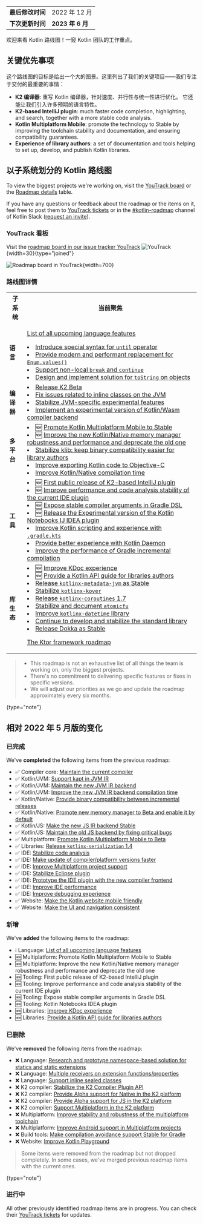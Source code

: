 [//]: # (title: Kotlin 路线图)

<table>
    <tr>
        <td><strong>最后修改时间</strong></td>
        <td>2022 年 12 月</td>
    </tr>
    <tr>
        <td><strong>下次更新时间</strong></td>
        <td><strong>2023 年 6 月</strong></td>
    </tr>
</table>

欢迎来看 Kotlin 路线图！一窥 Kotlin 团队的工作重点。

## 关键优先事项

这个路线图的目标是给出一个大的图景。这里列出了我们的关键项目——我们专注于交付的最重要的事情：

* **K2 编译器**: 重写 Kotlin 编译器，针对速度、并行性与统一性进行优化。 它还能让我们引入许多预期的语言特性。
* **K2-based IntelliJ plugin**: much faster code completion, highlighting, and search, together with a more stable code analysis.
* **Kotlin Multiplatform Mobile**: promote the technology to Stable by improving the toolchain stability and documentation, and ensuring compatibility guarantees.
* **Experience of library authors**: a set of documentation and tools helping to set up, develop, and publish Kotlin libraries.

## 以子系统划分的 Kotlin 路线图

To view the biggest projects we're working on, visit the [YouTrack board](https://youtrack.jetbrains.com/agiles/153-1251/current) or the [Roadmap details](#路线图详情) table.

If you have any questions or feedback about the roadmap or the items on it, feel free to post them to [YouTrack tickets](https://youtrack.jetbrains.com/issues?q=project:%20KT,%20KTIJ%20tag:%20%7BRoadmap%20Item%7D%20%23Unresolved%20) or in the [#kotlin-roadmap](https://kotlinlang.slack.com/archives/C01AAJSG3V4) channel of Kotlin Slack ([request an invite](https://surveys.jetbrains.com/s3/kotlin-slack-sign-up)).

### YouTrack 看板

Visit the [roadmap board in our issue tracker YouTrack](https://youtrack.jetbrains.com/agiles/153-1251/current) ![YouTrack](youtrack-logo.png){width=30}{type="joined"}

![Roadmap board in YouTrack](roadmap-board.png){width=700}

### 路线图详情

<table>
    <tr>
        <th>子系统</th>
        <th>当前聚焦</th>
    </tr>
    <tr>
        <td><strong>语言</strong></td>
        <td>
            <p><tip><a href="https://youtrack.jetbrains.com/issue/KT-54620" target="_blank">List of all upcoming language features</a></tip></p>
            <list>
                <li><a href="https://youtrack.jetbrains.com/issue/KT-15613" target="_blank">Introduce special syntax for <code>until</code> operator</a></li>
                <li><a href="https://youtrack.jetbrains.com/issue/KT-48872" target="_blank">Provide modern and performant replacement for <code>Enum.values()</code></a></li>
                <li><a href="https://youtrack.jetbrains.com/issue/KT-1436" target="_blank">Support non-local <code>break</code> and <code>continue</code></a></li>
                <li><a href="https://youtrack.jetbrains.com/issue/KT-4107" target="_blank">Design and implement solution for <code>toString</code> on objects</a></li>
            </list>
        </td>
    </tr>
    <tr>
        <td><strong>编译器</strong></td>
        <td>
            <list>
                <li><a href="https://youtrack.jetbrains.com/issue/KT-52604" target="_blank">Release K2 Beta</a></li>
                <li><a href="https://youtrack.jetbrains.com/issue/KT-49514" target="_blank">Fix issues related to inline classes on the JVM</a></li>
                <li><a href="https://youtrack.jetbrains.com/issue/KT-46770" target="_blank">Stabilize JVM-specific experimental features</a></li>
                <li><a href="https://youtrack.jetbrains.com/issue/KT-46773" target="_blank">Implement an experimental version of Kotlin/Wasm compiler backend</a></li>
            </list>
        </td>
    </tr>
    <tr>
        <td><strong>多平台</strong></td>
        <td>
            <list>
                <li>🆕 <a href="https://youtrack.jetbrains.com/issue/KT-55513">Promote Kotlin Multiplatform Mobile to Stable</a></li> 
                <li>🆕 <a href="https://youtrack.jetbrains.com/issue/KT-55512">Improve the new Kotlin/Native memory manager robustness and performance and deprecate the old one</a></li>
                <li><a href="https://youtrack.jetbrains.com/issue/KT-52600" target="_blank">Stabilize klib: keep binary compatibility easier for library authors</a></li>
                <li><a href="https://youtrack.jetbrains.com/issue/KT-42297" target="_blank">Improve exporting Kotlin code to Objective-C</a></li>
                <li><a href="https://youtrack.jetbrains.com/issue/KT-42294" target="_blank">Improve Kotlin/Native compilation time</a></li>
            </list>
         </td>
    </tr>
    <tr>
        <td><strong>工具</strong></td>
        <td>
            <list>
                <li>🆕 <a href="https://youtrack.jetbrains.com/issue/KTIJ-23988">First public release of K2-based IntelliJ plugin</a></li>
                <li>🆕 <a href="https://youtrack.jetbrains.com/issue/KTIJ-23989">Improve performance and code analysis stability of the current IDE plugin</a></li>
                <li>🆕 <a href="https://youtrack.jetbrains.com/issue/KT-55515">Expose stable compiler arguments in Gradle DSL</a></li>
                <li>🆕 <a href="https://youtrack.jetbrains.com/issue/KTIJ-23990">Release the Experimental version of the Kotlin Notebooks IJ IDEA plugin</a></li>
                <li><a href="https://youtrack.jetbrains.com/issue/KT-49511" target="_blank">Improve Kotlin scripting and experience with <code>.gradle.kts</code></a></li>
                <li><a href="https://youtrack.jetbrains.com/issue/KT-49532" target="_blank">Provide better experience with Kotlin Daemon</a></li>
                <li><a href="https://youtrack.jetbrains.com/issue/KT-42309" target="_blank">Improve the performance of Gradle incremental compilation</a></li>
            </list>
         </td>
    </tr>
    <tr>
        <td><strong>库生态</strong></td>
        <td>
            <list>
                <li>🆕 <a href="https://youtrack.jetbrains.com/issue/KT-55073" target="_blank">Improve KDoc experience</a></li>
                <li>🆕 <a href="https://youtrack.jetbrains.com/issue/KT-55077" target="_blank">Provide a Kotlin API guide for libraries authors</a></li>
                <li><a href="https://youtrack.jetbrains.com/issue/KT-48011" target="_blank">Release <code>kotlinx-metadata-jvm</code> as Stable</a></li>
                <li><a href="https://youtrack.jetbrains.com/issue/KT-49527" target="_blank">Stabilize <code>kotlinx-kover</code></a></li>
                <li><a href="https://youtrack.jetbrains.com/issue/KT-49529" target="_blank">Release <code>kotlinx-coroutines</code> 1.7</a></li>
                <li><a href="https://youtrack.jetbrains.com/issue/KT-46786" target="_blank">Stabilize and document <code>atomicfu</code></a></li>
                <li><a href="https://youtrack.jetbrains.com/issue/KT-42315" target="_blank">Improve <code>kotlinx-datetime</code> library</a></li>
                <li><a href="https://youtrack.jetbrains.com/issue/KT-52601" target="_blank">Continue to develop and stabilize the standard library</a></li>
                <li><a href="https://youtrack.jetbrains.com/issue/KT-48998" target="_blank">Release Dokka as Stable</a></li>
            </list>
            <p><tip><a href="https://blog.jetbrains.com/ktor/2022/12/16/ktor-2023-roadmap/" target="_blank">The Ktor framework roadmap</a></tip></p>
         </td>
    </tr>
</table>

> * This roadmap is not an exhaustive list of all things the team is working on, only the biggest projects.
> * There's no commitment to delivering specific features or fixes in specific versions.
> * We will adjust our priorities as we go and update the roadmap approximately every six months.
> 
{type="note"}

## 相对 2022 年 5 月版的变化

### 已完成

We've **completed** the following items from the previous roadmap:

* ✅ Compiler core: [Maintain the current compiler](https://youtrack.jetbrains.com/issue/KT-42286)
* ✅ Kotlin/JVM: [Support kapt in JVM IR](https://youtrack.jetbrains.com/issue/KT-49682)
* ✅ Kotlin/JVM: [Maintain the new JVM IR backend](https://youtrack.jetbrains.com/issue/KT-46767)
* ✅ Kotlin/JVM: [Improve the new JVM IR backend compilation time](https://youtrack.jetbrains.com/issue/KT-46768)
* ✅ Kotlin/Native: [Provide binary compatibility between incremental releases](https://youtrack.jetbrains.com/issue/KT-42293)
* ✅ Kotlin/Native: [Promote new memory manager to Beta and enable it by default](https://youtrack.jetbrains.com/issue/KT-52595)
* ✅ Kotlin/JS: [Make the new JS IR backend Stable](https://youtrack.jetbrains.com/issue/KT-42289)
* ✅ Kotlin/JS: [Maintain the old JS backend by fixing critical bugs](https://youtrack.jetbrains.com/issue/KT-42291)
* ✅ Multiplatform: [Promote Kotlin Multiplatform Mobile to Beta](https://youtrack.jetbrains.com/issue/KT-52596)
* ✅ Libraries: [Release `kotlinx-serialization` 1.4](https://youtrack.jetbrains.com/issue/KT-49528)
* ✅ IDE: [Stabilize code analysis](https://youtrack.jetbrains.com/issue/KTIJ-21906)
* ✅ IDE: [Make update of compiler/platform versions faster](https://youtrack.jetbrains.com/issue/KTIJ-20044)
* ✅ IDE: [Improve Multiplatform project support](https://youtrack.jetbrains.com/issue/KTIJ-20045)
* ✅ IDE: [Stabilize Eclipse plugin](https://youtrack.jetbrains.com/issue/KTIJ-20046)
* ✅ IDE: [Prototype the IDE plugin with the new compiler frontend](https://youtrack.jetbrains.com/issue/KTIJ-18195)
* ✅ IDE: [Improve IDE performance](https://youtrack.jetbrains.com/issue/KTIJ-18174)
* ✅ IDE: [Improve debugging experience](https://youtrack.jetbrains.com/issue/KTIJ-18572)
* ✅ Website: [Make the Kotlin website mobile friendly](https://youtrack.jetbrains.com/issue/KT-44339)
* ✅ Website: [Make the UI and navigation consistent](https://youtrack.jetbrains.com/issue/KT-46791)

### 新增

We've **added** the following items to the roadmap:

* ℹ️ Language: [List of all upcoming language features](https://youtrack.jetbrains.com/issue/KT-54620)
* 🆕 Multiplatform: Promote Kotlin Multiplatform Mobile to Stable
* 🆕 Multiplatform: Improve the new Kotlin/Native memory manager robustness and performance and deprecate the old one
* 🆕 Tooling: First public release of K2-based IntelliJ plugin
* 🆕 Tooling: Improve performance and code analysis stability of the current IDE plugin
* 🆕 Tooling: Expose stable compiler arguments in Gradle DSL
* 🆕 Tooling: Kotlin Notebooks IDEA plugin
* 🆕 Libraries: [Improve KDoc experience](https://youtrack.jetbrains.com/issue/KT-55073)
* 🆕 Libraries: [Provide a Kotlin API guide for libraries authors](https://youtrack.jetbrains.com/issue/KT-55077)

### 已删除

We've **removed** the following items from the roadmap:

* ❌ Language: [Research and prototype namespace-based solution for statics and static extensions](https://youtrack.jetbrains.com/issue/KT-11968)
* ❌ Language: [Multiple receivers on extension functions/properties](https://youtrack.jetbrains.com/issue/KT-10468)
* ❌ Language: [Support inline sealed classes](https://youtrack.jetbrains.com/issue/KT-27576)
* ❌ K2 compiler: [Stabilize the K2 Compiler Plugin API](https://youtrack.jetbrains.com/issue/KT-49508)
* ❌ K2 compiler: [Provide Alpha support for Native in the K2 platform](https://youtrack.jetbrains.com/issue/KT-52594)
* ❌ K2 compiler: [Provide Alpha support for JS in the K2 platform](https://youtrack.jetbrains.com/issue/KT-52593)
* ❌ K2 compiler: [Support Multiplatform in the K2 platform](https://youtrack.jetbrains.com/issue/KT-52597)
* ❌ Multiplatform: [Improve stability and robustness of the multiplatform toolchain](https://youtrack.jetbrains.com/issue/KT-49525)
* ❌ Multiplatform: [Improve Android support in Multiplatform projects](https://youtrack.jetbrains.com/issue/KT-52599)
* ❌ Build tools: [Make compilation avoidance support Stable for Gradle](https://youtrack.jetbrains.com/issue/KT-52603)
* ❌ Website: [Improve Kotlin Playground](https://youtrack.jetbrains.com/issue/KT-49536)

> Some items were removed from the roadmap but not dropped completely. In some cases, we've merged previous roadmap items
> with the current ones.
>
{type="note"}

### 进行中

All other previously identified roadmap items are in progress. You can check their [YouTrack tickets](https://youtrack.jetbrains.com/issues?q=project:%20KT,%20KTIJ%20tag:%20%7BRoadmap%20Item%7D%20%23Unresolved%20)
for updates.